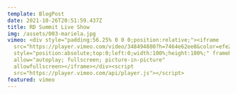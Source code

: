 ```yaml
---
template: BlogPost
date: 2021-10-26T20:51:59.437Z
title: RD Summit Live Show
img: /assets/003-mariela.jpg
vimeo: <div style="padding:56.25% 0 0 0;position:relative;"><iframe
  src="https://player.vimeo.com/video/348494880?h=7464e62ee8&color=efe200&title=0&byline=0&portrait=0"
  style="position:absolute;top:0;left:0;width:100%;height:100%;" frameborder="0"
  allow="autoplay; fullscreen; picture-in-picture"
  allowfullscreen></iframe></div><script
  src="https://player.vimeo.com/api/player.js"></script>
featured: vimeo
---
```

